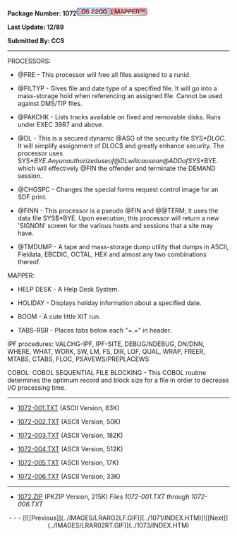 <x-sas-window top="210" bottom="768" left="32" right="562">
<meta http="equiv=" content="type" charset="iso-8859-1">



<b>Package Number: 1072</b>![[OS 2200]](../IMAGES/OS2200.JPG)![[MAPPER]](../IMAGES/MAPPER.JPG)


<b>Last Update: 12/89</b>


<b>Submitted By: CCS</b>


&#10;
- - -
PROCESSORS:


   
- @FRE - This processor will free all files assigned to a runid.
    
       
- @FILTYP - Gives file and date type of a specified file. It
       will go into a mass-storage hold when referencing an assigned
       file. Cannot be used against DMS/TIP files.
    
       
- @PAKCHK - Lists tracks available on fixed and removable disks.
       Runs under EXEC 39R7 and above.
    
       
- @DL - This is a secured dynamic @ASG of the security file
       SYS$*DLOC$. It will simplify assignment of DLOC$ and greatly
       enhance security. The processor uses SYS$*BYE. Any unauthorized
       use of @DL will cause an @ADD of SYS$*BYE. which will effectively
       @FIN the offender and terminate the DEMAND session.
    
       
- @CHGSPC - Changes the special forms request control image for
       an SDF print.
    
       
- @FINN - This processor is a pseudo @FIN and @@TERM; it uses
       the data file SYS$*BYE. Upon execution, this processor will return
       a new 'SIGNON' screen for the various hosts and sessions that a
       site may have.
    
       
- @TMDUMP - A tape and mass-storage dump utility that dumps in
       ASCII, Fieldata, EBCDIC, OCTAL, HEX and almost any two
       combinations thereof.


MAPPER:


   
- HELP DESK - A Help Desk System.
    
       
- HOLIDAY - Displays holiday information about a specified date.
    
       
- BOOM - A cute little XIT run.
    
       
- TABS-RSR - Places tabs below each "=.=" in header.


IPF procedures: VALCHG-IPF, IPF-SITE, DEBUG/NDEBUG, DN/DNN, WHERE,
WHAT, WORK, SW, LM, FS, DIR, LOF, QUAL, WRAP, FREER, MTABS, CTABS,
FLOC, PSAVEWS/PREPLACEWS


COBOL: COBOL SEQUENTIAL FILE BLOCKING - This COBOL routine
determines the optimum record and block size for a file in order to
decrease I/O processing time.


&#10;
- - -



   
- [1072-001.TXT](1072-001.TXT)
       (ASCII Version, 83K)
    
    
       
- [1072-002.TXT](1072-002.TXT)
       (ASCII Version, 50K)
    
    
       
- [1072-003.TXT](1072-003.TXT)
       (ASCII Version, 182K)
    
    
       
- [1072-004.TXT](1072-004.TXT)
       (ASCII Version, 512K)
    
    
       
- [1072-005.TXT](1072-005.TXT)
       (ASCII Version, 17K)
    
    
       
- [1072-006.TXT](1072-006.TXT)
       (ASCII Version, 33K)


&#10;
- - -



   
- [1072.ZIP](1072.ZIP)
       (PKZIP Version, 215K) <i>Files 1072-001.TXT through
       1072-006.TXT</i>


<center>
- - -
[![[Previous]](../IMAGES/LRARO2LF.GIF)](../1071/INDEX.HTM)[![[Next]](../IMAGES/LRAR02RT.GIF)](../1073/INDEX.HTM)
</center>


</x-sas-window>